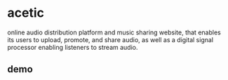 # acetic
online audio distribution platform and music sharing website, that enables its users to upload, promote, and share audio, as well as a digital signal processor enabling listeners to stream audio.

## demo